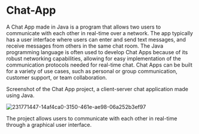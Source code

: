 # Chat-App

A Chat App made in Java is a program that allows two users to communicate with each other in real-time over a network. The app typically has a user interface where users can enter and send text messages, and receive messages from others in the same chat room. The Java programming language is often used to develop Chat Apps because of its robust networking capabilities, allowing for easy implementation of the communication protocols needed for real-time chat. Chat Apps can be built for a variety of use cases, such as personal or group communication, customer support, or team collaboration.

Screenshot of the Chat App project, a client-server chat application made using Java.

![231771447-14af4ca0-3150-461e-ae98-06a252b3ef97](https://user-images.githubusercontent.com/91897660/232325889-ec8f7b49-9f82-4d79-8340-dba8e809b8ab.png)

The project allows users to communicate with each other in real-time through a graphical user interface.
